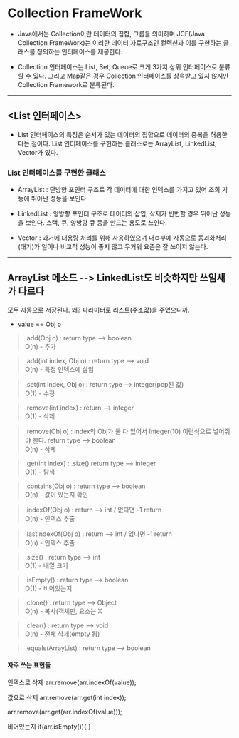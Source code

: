  # Collection FrameWork
 
- Java에서는 Collection이란 데이터의 집합, 그룹을 의미하며 JCF(Java Collection FrameWork)는 이러한 데이터 자료구조인 컬렉션과
이를 구현하는 클래스를 정의하는 인터페이스를 제공한다.

- Collection 인터페이스는 List, Set, Queue로 크게 3가지 상위 인터페이스로 분류할 수 있다. 그리고 Map같은 경우
Collection 인터페이스를 상속받고 있지 않지만 Collection Framework로 분류된다.

----------------------------------------------------------
## <List 인터페이스>

- List 인터페이스의 특징은 순서가 있는 데이터의 집합으로 데이터의 중복을 허용한다는 점이다. List 인터페이스를 구현하는 클래스로는
ArrayList, LinkedList, Vector가 있다.


### List 인터페이스를 구현한 클래스

- ArrayList : 단방향 포인터 구조로 각 데이터에 대한 인덱스를 가지고 있어 조회 기능에 뛰아난 성능을 보인다

- LinkedList : 양방향 포인터 구조로 데이터의 삽입, 삭제가 빈번할 경우 뛰어난 성능을 보인다. 스택, 큐, 양방향 큐 등을 만드는 용도로 쓰인다.

- Vector : 과거에 대용량 처리를 위해 사용하였으며 내ㅁ부에 자동으로 동괴화처리(대기)가 일어나 비교적 성능이 좋지 않고 무거워 요즘은 잘 쓰이지 않는다.


-----------------------------------------------------
  

## ArrayList 메소드 --> LinkedList도 비슷하지만 쓰임새가 다르다

 모두 자동으로 저장된다. 왜? 파라미터로 리스트(주소값)을 주었으니까.
- value == Obj o

> .add(Obj o) : return type --> boolean	   
> O(n) - 추가
 
>.add(int index, Obj o) : return type --> void       
> O(n) - 특정 인덱스에 삽입

>.set(int index, Obj o) : return type --> integer(pop된 값)     
> O(1) - 수정

>.remove(int index) : return --> integer							
> O(1) - 삭제

>.remove(Obj o) : index와 Obj가 둘 다 있어서 Integer(10) 이런식으로 넣어줘야 한다. return type --> boolean       
>O(n) - 삭제    

  
>.get(int index) : .size() return type --> integer     
>O(1) - 탐색

>.contains(Obj o) : return type --> boolean							  
> O(n) - 값이 있는지 확인

>.indexOf(Obj o) : return --> int / 없다면 -1 return					  
> O(n) - 인덱스 추출

>.lastIndexOf(Obj o) : return --> int / 없다면 -1 return				  
> O(n) - 인덱스 추출

>.size() : return type --> int    
>O(1) - 배열 크기

>.isEmpty() : return type --> boolean    
> O(1) - 비어있는지

>.clone() : return type --> Object   
> O(n) - 복사(객체만, 요소는 X

>.clear() : return type --> void     
>O(n) - 전체 삭제(empty 됨)

>.equals(ArrayList) : return type --> boolean


#### 자주 쓰는 표현들

인덱스로 삭제
arr.remove(arr.indexOf(value));

값으로 삭제
arr.remove(arr.get(int index)); 

arr.remove(arr.get(arr.indexOf(value)));

비어있는지 
if(arr.isEmpty()){
}
